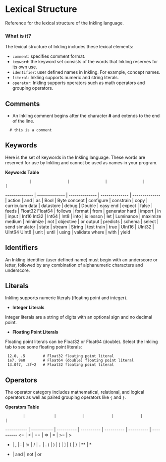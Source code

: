 # Lexical Structure

Reference for the lexical structure of the Inkling language.

### What is it?

The lexical structure of Inkling includes these lexical elements:

* `comment`: specifies comment format.
* `keyword`: the keyword set consists of the words that Inkling reserves for its own use.
* `identifier`: user defined names in Inkling. For example, concept names.
* `literal`: Inkling supports numeric and string literals.
* `operator`: Inkling supports operators such as math operators and grouping operators.


## Comments

* An Inkling comment begins after the character **#** and extends to the end of the line.

```inkling--code
  # this is a comment
```

## Keywords

Here is the set of keywords in the Inkling language. These words are reserved
for use by Inkling and cannot be used as names in your program. 

**Keywords Table**

               |                |                |                |                |
-------------- | -------------- | -------------- | -------------- | -------------- |
action | and | as | Bool | Byte
concept | configure | constrain | copy | curriculum
data | datastore | debug | Double | easy
end | expect | false | feeds | Float32
Float64 | follows | format | from | generator
hard | import | in | input | Int16
Int32 | Int64 | Int8 | into | is
lesson | let | Luminance | maximize
medium | minimize | not | objective | or
output | predicts | schema | select | send
simulator | state |  stream | String | test
train | true | UInt16 | UInt32 | UInt64
UInt8 | unit | until | using | validate
where | with | yield

## Identifiers

An Inkling identifier (user defined name) must begin with an underscore or
letter, followed by any combination of alphanumeric characters and underscore.

## Literals

Inkling supports numeric literals (floating point and integer).

* **Integer Literals**

Integer literals are a string of digits with an optional sign and no decimal
point.

* **Floating Point Literals**

Floating point literals can be Float32 or Float64 (double). Select the Inkling
tab to see some floating point literals: 

```inkling--code
 12.0, .5        # Float32 floating point literal
 1e7, 9e0        # Float64 (double) floating point literal
 13.0f7, .3f+2   # Float32 floating point literal
```

## Operators

The operator category includes mathematical, relational, and logical operators as well as
paired grouping operators like `{` and `}`. 

**Operators Table**


            |             |            |            |            |            |           
----------- | ----------- | ---------- | ---------- | ---------- | ---------- | ---------- 
<= | < | == | => | = | >= | > 
- | , | : | != | / | .. | .
( | ) | [ | ] | { | } | ** | *
+ | and | not | or 
